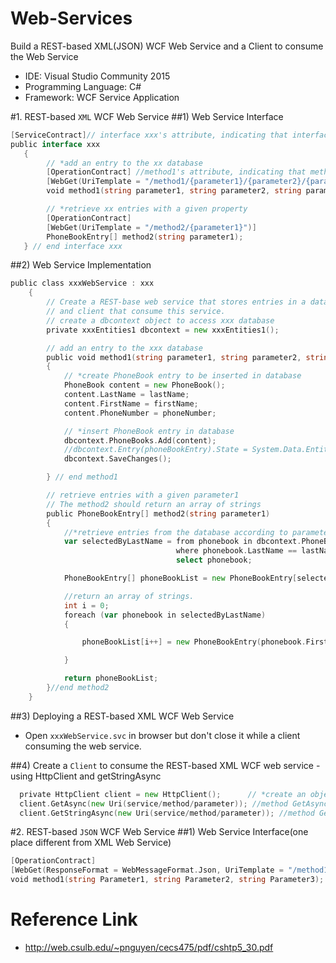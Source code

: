 # Web-Services
Build a REST-based XML(JSON) WCF Web Service and a Client to consume the Web Service
* IDE: Visual Studio Community 2015
* Programming Language: C#
* Framework: WCF Service Application

#1. REST-based `XML` WCF Web Service
##1) Web Service Interface
```go
[ServiceContract]// interface xxx's attribute, indicating that interface xxx defines a service contract in WCF Application
public interface xxx
   {
        // *add an entry to the xx database
        [OperationContract] //method1's attribute, indicating that method1 is an operation which is part of the service contract in WCF Application
        [WebGet(UriTemplate = "/method1/{parameter1}/{parameter2}/{parameter3}")] //method1's attribute, indicating method1 is a retrieval opeartion, can be called by the WCF REST model.
        void method1(string parameter1, string parameter2, string parameter3);

        // *retrieve xx entries with a given property
        [OperationContract]
        [WebGet(UriTemplate = "/method2/{parameter1}")]
        PhoneBookEntry[] method2(string parameter1);
   } // end interface xxx
```
##2) Web Service Implementation
```go
public class xxxWebService : xxx
    {
        // Create a REST-base web service that stores entries in a database xxx.mdf 
        // and client that consume this service.
        // create a dbcontext object to access xxx database
        private xxxEntities1 dbcontext = new xxxEntities1();

        // add an entry to the xxx database
        public void method1(string parameter1, string parameter2, string parameter2)
        {
            // *create PhoneBook entry to be inserted in database
            PhoneBook content = new PhoneBook();
            content.LastName = lastName;
            content.FirstName = firstName;
            content.PhoneNumber = phoneNumber;

            // *insert PhoneBook entry in database
            dbcontext.PhoneBooks.Add(content);
            //dbcontext.Entry(phoneBookEntry).State = System.Data.EntityState.Added;
            dbcontext.SaveChanges();

        } // end method1

        // retrieve entries with a given parameter1
        // The method2 should return an array of strings
        public PhoneBookEntry[] method2(string parameter1)
        {
            //*retrieve entries from the database according to parameter1 via LINQ
            var selectedByLastName = from phonebook in dbcontext.PhoneBooks
                                     where phonebook.LastName == lastName
                                     select phonebook;

            PhoneBookEntry[] phoneBookList = new PhoneBookEntry[selectedByLastName.Count()];

            //return an array of strings.
            int i = 0;
            foreach (var phonebook in selectedByLastName)
            {

                phoneBookList[i++] = new PhoneBookEntry(phonebook.FirstName, phonebook.LastName, phonebook.PhoneNumber);

            }

            return phoneBookList;
        }//end method2
    }
```
##3) Deploying a REST-based XML WCF Web Service
* Open `xxxWebService.svc` in browser but don't close it while a client consuming the web service.

##4) Create a `Client` to consume the REST-based XML WCF web service - using HttpClient and getStringAsync
```go
  private HttpClient client = new HttpClient();      // *create an object to invoke to PhoneBookService
  client.GetAsync(new Uri(service/method/parameter)); //method GetAsync(send a GET request to the specified URI as asynchronous operation)
  client.GetStringAsync(new Uri(service/method/parameter)); //method GetStringAsync(send a GET request to the specified URI and return the response body as a string)
```

#2. REST-based `JSON` WCF Web Service
##1) Web Service Interface(one place different from XML Web Service)
```go
[OperationContract]
[WebGet(ResponseFormat = WebMessageFormat.Json, UriTemplate = "/method1/{Parameter1}/{Parameter2}/{Parameter3}")]
void method1(string Parameter1, string Parameter2, string Parameter3);
```

# Reference Link
* http://web.csulb.edu/~pnguyen/cecs475/pdf/cshtp5_30.pdf
